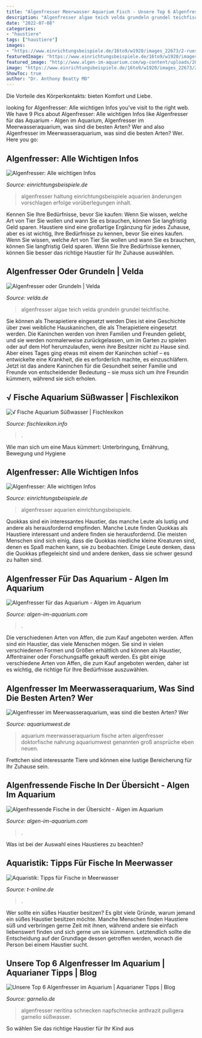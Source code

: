 ```yaml
---
title: "Algenfresser Meerwasser Aquarium Fisch - Unsere Top 6 Algenfresser Im Aquarium"
description: "Algenfresser algae teich velda grundeln grundel teichfische"
date: "2022-07-08"
categories:
- "haustiere"
tags: ["haustiere"]
images:
- "https://www.einrichtungsbeispiele.de/16to9/w1920/images_22673/2-ruesselbarben-und-ein-schwanzfleck-algenfresser-schwimmen-gemeinsam-im-schwarm__a101d5e36a18c9f680d872f7cbf0f70e.jpg"
featuredImage: "https://www.einrichtungsbeispiele.de/16to9/w1920/images_22673/2-ruesselbarben-und-ein-schwanzfleck-algenfresser-schwimmen-gemeinsam-im-schwarm__a101d5e36a18c9f680d872f7cbf0f70e.jpg"
featured_image: "http://www.algen-im-aquarium.com/wp-content/uploads/2017/12/Crossocheilus_oblongus_-_Jungtier-1024x584.jpg"
image: "https://www.einrichtungsbeispiele.de/16to9/w1920/images_22673/2-ruesselbarben-und-ein-schwanzfleck-algenfresser-schwimmen-gemeinsam-im-schwarm__a101d5e36a18c9f680d872f7cbf0f70e.jpg"
ShowToc: true
author: "Dr. Anthony Beatty MD"
---
```



Die Vorteile des Körperkontakts: bieten Komfort und Liebe.

	

		
looking for Algenfresser: Alle wichtigen Infos you've visit to the right web. We have 9 Pics about Algenfresser: Alle wichtigen Infos like Algenfresser für das Aquarium - Algen im Aquarium, Algenfresser im Meerwasseraquarium, was sind die besten Arten? Wer and also Algenfresser im Meerwasseraquarium, was sind die besten Arten? Wer. Here you go:
		
    
## Algenfresser: Alle Wichtigen Infos

<img loading=lazy src="https://www.einrichtungsbeispiele.de/16to9/w1920/images_22673/2-ruesselbarben-und-ein-schwanzfleck-algenfresser-schwimmen-gemeinsam-im-schwarm__a101d5e36a18c9f680d872f7cbf0f70e.jpg" onerror="this.onerror=null;this.src='https://tse1.mm.bing.net/th?id=OIP.gB3nu9h40luQb66sGip6FQHaEK&amp;pid=15.1';" alt="Algenfresser: Alle wichtigen Infos">

_Source: einrichtungsbeispiele.de_

>algenfresser haltung einrichtungsbeispiele aquarien änderungen vorschlagen erfolge vorüberlegungen inhalt. 

	

Kennen Sie Ihre Bedürfnisse, bevor Sie kaufen: Wenn Sie wissen, welche Art von Tier Sie wollen und wann Sie es brauchen, können Sie langfristig Geld sparen.
Haustiere sind eine großartige Ergänzung für jedes Zuhause, aber es ist wichtig, Ihre Bedürfnisse zu kennen, bevor Sie eines kaufen. Wenn Sie wissen, welche Art von Tier Sie wollen und wann Sie es brauchen, können Sie langfristig Geld sparen. Wenn Sie Ihre Bedürfnisse kennen, können Sie besser das richtige Haustier für Ihr Zuhause auswählen.

    
## Algenfresser Oder Grundeln | Velda

<img loading=lazy src="http://www.velda.nl/app/uploads/sites/2/2015/11/algae_eater.jpg" onerror="this.onerror=null;this.src='https://tse4.mm.bing.net/th?id=OIP.WhULSy7bFcrJiUmzSvWnXwHaGX&amp;pid=15.1';" alt="Algenfresser oder Grundeln | Velda">

_Source: velda.de_

>algenfresser algae teich velda grundeln grundel teichfische. 

	

Sie können als Therapietiere eingesetzt werden
Dies ist eine Geschichte über zwei weibliche Hauskaninchen, die als Therapietiere eingesetzt werden. Die Kaninchen werden von ihren Familien und Freunden geliebt, und sie werden normalerweise zurückgelassen, um im Garten zu spielen oder auf dem Hof herumzulaufen, wenn ihre Besitzer nicht zu Hause sind. Aber eines Tages ging etwas mit einem der Kaninchen schief – es entwickelte eine Krankheit, die es erforderlich machte, es einzuschläfern. Jetzt ist das andere Kaninchen für die Gesundheit seiner Familie und Freunde von entscheidender Bedeutung – sie muss sich um ihre Freundin kümmern, während sie sich erholen.

    
## √ Fische Aquarium Süßwasser | Fischlexikon

<img loading=lazy src="https://i.pinimg.com/originals/52/d7/59/52d7594d814cf0dde2d1191b9cf48ed7.jpg" onerror="this.onerror=null;this.src='https://tse2.mm.bing.net/th?id=OIP.5hkzYrsXG80HmhtFI2D4RgHaE8&amp;pid=15.1';" alt="√ Fische Aquarium Süßwasser | Fischlexikon">

_Source: fischlexikon.info_

>. 

	

Wie man sich um eine Maus kümmert: Unterbringung, Ernährung, Bewegung und Hygiene

    
## Algenfresser: Alle Wichtigen Infos

<img loading=lazy src="https://www.einrichtungsbeispiele.de/16to9/w800/images_22110/profialgenfresser--__69a350f71c4621b0a00db81bcbbc9f50.jpg" onerror="this.onerror=null;this.src='https://tse1.mm.bing.net/th?id=OIP.9h6oQgGv5p-zVd19Enlr8AHaEK&amp;pid=15.1';" alt="Algenfresser: Alle wichtigen Infos">

_Source: einrichtungsbeispiele.de_

>algenfresser aquarien einrichtungsbeispiele. 

	

Quokkas sind ein interessantes Haustier, das manche Leute als lustig und andere als herausfordernd empfinden.
Manche Leute finden Quokkas als Haustiere interessant und andere finden sie herausfordernd. Die meisten Menschen sind sich einig, dass die Quokkas niedliche kleine Kreaturen sind, denen es Spaß machen kann, sie zu beobachten. Einige Leute denken, dass die Quokkas pflegeleicht sind und andere denken, dass sie schwer gesund zu halten sind.

    
## Algenfresser Für Das Aquarium - Algen Im Aquarium

<img loading=lazy src="https://www.algen-im-aquarium.com/wp-content/uploads/2012/08/Algen_Fresser.jpg" onerror="this.onerror=null;this.src='https://tse2.mm.bing.net/th?id=OIP.JZ2eu0HCDAfrP0Hq1VCcuwHaE7&amp;pid=15.1';" alt="Algenfresser für das Aquarium - Algen im Aquarium">

_Source: algen-im-aquarium.com_

>. 

	

Die verschiedenen Arten von Affen, die zum Kauf angeboten werden.
Affen sind ein Haustier, das viele Menschen mögen. Sie sind in vielen verschiedenen Formen und Größen erhältlich und können als Haustier, Affentrainer oder Forschungsaffe gekauft werden. Es gibt einige verschiedene Arten von Affen, die zum Kauf angeboten werden, daher ist es wichtig, die richtige für Ihre Bedürfnisse auszuwählen.

    
## Algenfresser Im Meerwasseraquarium, Was Sind Die Besten Arten? Wer

<img loading=lazy src="https://www.aquariumwest.de/wp-content/uploads/2017/01/20150804_Markus-Mahl_0240_pix-4u.de_.jpg" onerror="this.onerror=null;this.src='https://tse2.mm.bing.net/th?id=OIP.4xZDL9dDMlWvS6qRHIYbCQHaE7&amp;pid=15.1';" alt="Algenfresser im Meerwasseraquarium, was sind die besten Arten? Wer">

_Source: aquariumwest.de_

>aquarium meerwasseraquarium fische arten algenfresser doktorfische nahrung aquariumwest genannten groß ansprüche eben neuen. 

	

Frettchen sind interessante Tiere und können eine lustige Bereicherung für Ihr Zuhause sein.

    
## Algenfressende Fische In Der Übersicht - Algen Im Aquarium

<img loading=lazy src="http://www.algen-im-aquarium.com/wp-content/uploads/2017/12/Crossocheilus_oblongus_-_Jungtier-1024x584.jpg" onerror="this.onerror=null;this.src='https://tse1.mm.bing.net/th?id=OIP.f8rmkO_0mZvzut7b_3Ge7QHaEO&amp;pid=15.1';" alt="Algenfressende Fische in der Übersicht - Algen im Aquarium">

_Source: algen-im-aquarium.com_

>. 

	

Was ist bei der Auswahl eines Haustieres zu beachten?

    
## Aquaristik: Tipps Für Fische In Meerwasser

<img loading=lazy src="https://bilder.t-online.de/b/40/78/76/72/id_40787672/610/tid_da/index.jpg" onerror="this.onerror=null;this.src='https://tse3.mm.bing.net/th?id=OIP.J5_UTRd4bGfbVGhJwYsQkQHaDv&amp;pid=15.1';" alt="Aquaristik: Tipps für Fische in Meerwasser">

_Source: t-online.de_

>. 

	

Wer sollte ein süßes Haustier besitzen?
Es gibt viele Gründe, warum jemand ein süßes Haustier besitzen möchte. Manche Menschen finden Haustiere süß und verbringen gerne Zeit mit ihnen, während andere sie einfach liebenswert finden und sich gerne um sie kümmern. Letztendlich sollte die Entscheidung auf der Grundlage dessen getroffen werden, wonach die Person bei einem Haustier sucht.

    
## Unsere Top 6 Algenfresser Im Aquarium | Aquarianer Tipps | Blog

<img loading=lazy src="https://www.garnelio.de/media/image/antrazitnapfschnecke_3-1.jpg" onerror="this.onerror=null;this.src='https://tse3.mm.bing.net/th?id=OIP.rFbazKnJuHgMYeqD6lm02QHaFv&amp;pid=15.1';" alt="Unsere Top 6 Algenfresser im Aquarium | Aquarianer Tipps | Blog">

_Source: garnelio.de_

>algenfresser neritina schnecken napfschnecke anthrazit pulligera garnelio süßwasser. 

	

So wählen Sie das richtige Haustier für Ihr Kind aus

